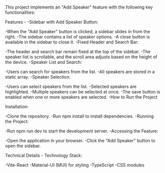 This project implements an "Add Speaker" feature with the following key functionalities:

Features -
-Sidebar with Add Speaker Button:

-When the "Add Speaker" button is clicked, a sidebar slides in from the right.
-The sidebar contains a list of speaker options.
-A close button is available in the sidebar to close it.
-Fixed Header and Search Bar:

-The header and search bar remain fixed at the top of the sidebar.
-The speaker list is scrollable, and the scroll area adjusts based on the height of the device.
-Speaker List and Search:

-Users can search for speakers from the list.
-All speakers are stored in a static array.
-Speaker Selection:

-Users can select speakers from the list.
-Selected speakers are highlighted.
-Multiple speakers can be selected at once.
-The save button is enabled when one or more speakers are selected.
-How to Run the Project

Installation:

-Clone the repository.
-Run npm install to install dependencies.
-Running the Project:

-Run npm run dev to start the development server.
-Accessing the Feature:

-Open the application in your browser.
-Click the "Add Speaker" button to open the sidebar.

Technical Details -
Technology Stack:

-Vite-React 
-Material-UI (MUI) for styling
-TypeScript
-CSS modules 
